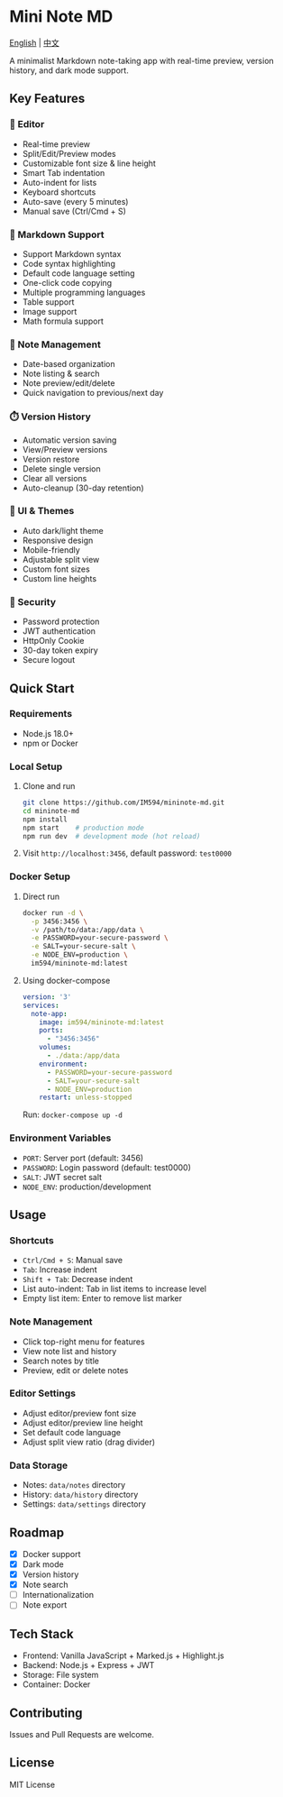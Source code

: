 # Mini Note MD

[English](README.md) | [中文](README.zh-CN.md)

A minimalist Markdown note-taking app with real-time preview, version history, and dark mode support.

## Key Features

### 📝 Editor
- Real-time preview
- Split/Edit/Preview modes
- Customizable font size & line height
- Smart Tab indentation
- Auto-indent for lists
- Keyboard shortcuts
- Auto-save (every 5 minutes)
- Manual save (Ctrl/Cmd + S)

### 🎨 Markdown Support
- Support Markdown syntax
- Code syntax highlighting
- Default code language setting
- One-click code copying
- Multiple programming languages
- Table support
- Image support
- Math formula support

### 📅 Note Management
- Date-based organization
- Note listing & search
- Note preview/edit/delete
- Quick navigation to previous/next day

### ⏱️ Version History
- Automatic version saving
- View/Preview versions
- Version restore
- Delete single version
- Clear all versions
- Auto-cleanup (30-day retention)

### 🎯 UI & Themes
- Auto dark/light theme
- Responsive design
- Mobile-friendly
- Adjustable split view
- Custom font sizes
- Custom line heights

### 🔐 Security
- Password protection
- JWT authentication
- HttpOnly Cookie
- 30-day token expiry
- Secure logout

## Quick Start

### Requirements
- Node.js 18.0+
- npm or Docker

### Local Setup
1. Clone and run
   ```bash
   git clone https://github.com/IM594/mininote-md.git
   cd mininote-md
   npm install
   npm start    # production mode
   npm run dev  # development mode (hot reload)
   ```

2. Visit `http://localhost:3456`, default password: `test0000`

### Docker Setup
1. Direct run
   ```bash
   docker run -d \
     -p 3456:3456 \
     -v /path/to/data:/app/data \
     -e PASSWORD=your-secure-password \
     -e SALT=your-secure-salt \
     -e NODE_ENV=production \
     im594/mininote-md:latest
   ```

2. Using docker-compose
   ```yaml
   version: '3'
   services:
     note-app:
       image: im594/mininote-md:latest
       ports:
         - "3456:3456"
       volumes:
         - ./data:/app/data
       environment:
         - PASSWORD=your-secure-password
         - SALT=your-secure-salt
         - NODE_ENV=production
       restart: unless-stopped
   ```
   
   Run: `docker-compose up -d`

### Environment Variables
- `PORT`: Server port (default: 3456)
- `PASSWORD`: Login password (default: test0000)
- `SALT`: JWT secret salt
- `NODE_ENV`: production/development

## Usage

### Shortcuts
- `Ctrl/Cmd + S`: Manual save
- `Tab`: Increase indent
- `Shift + Tab`: Decrease indent
- List auto-indent: Tab in list items to increase level
- Empty list item: Enter to remove list marker

### Note Management
- Click top-right menu for features
- View note list and history
- Search notes by title
- Preview, edit or delete notes

### Editor Settings
- Adjust editor/preview font size
- Adjust editor/preview line height
- Set default code language
- Adjust split view ratio (drag divider)

### Data Storage
- Notes: `data/notes` directory
- History: `data/history` directory
- Settings: `data/settings` directory

## Roadmap

- [x] Docker support
- [x] Dark mode
- [x] Version history
- [x] Note search
- [ ] Internationalization
- [ ] Note export

## Tech Stack

- Frontend: Vanilla JavaScript + Marked.js + Highlight.js
- Backend: Node.js + Express + JWT
- Storage: File system
- Container: Docker

## Contributing

Issues and Pull Requests are welcome.

## License

MIT License